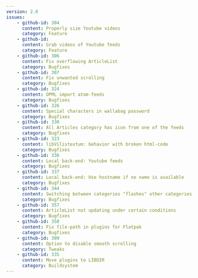 ```yaml
---
version: 2.0
issues:
    - github-id: 304
      content: Properly size Youtube videos
      category: Feature
    - github-id: 
      content: Grab videos of Youtube feeds
      category: Feature
    - github-id: 306
      content: Fix overflowing ArticleList
      category: Bugfixes
    - github-id: 307
      content: Fix unwanted scrolling
      category: Bugfixes
    - github-id: 324
      content: OPML import atom-feeds
      category: Bugfixes
    - github-id: 326
      content: Special characters in wallabag password
      category: Bugfixes
    - github-id: 330
      content: All Articles category has icon from one of the feeds
      category: Bugfixes
    - github-id: 323
      content: libVilistextum: behavior with broken html-code
      category: Bugfixes
    - github-id: 336
      content: Local back-end: Youtube feeds
      category: Bugfixes
    - github-id: 337
      content: Local back-end: Use hostname if no name is available
      category: Bugfixes
    - github-id: 344
      content: Switching between categories "flashes" other categories' content
      category: Bugfixes
    - github-id: 357
      content: ArticleList not updating under certain conditions
      category: Bugfixes
    - github-id: 358
      content: Fix file-path in plugins for Flatpak
      category: Bugfixes
    - github-id: 309
      content: Option to disable smooth scrolling
      category: Tweaks
    - github-id: 335
      content: Move plugins to LIBDIR
      category: Buildsystem
---
```

